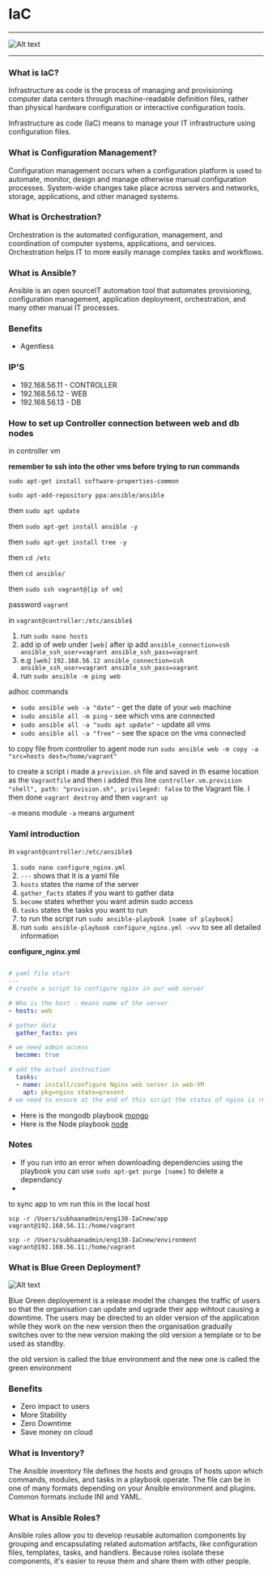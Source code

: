 # IaC

---
![Alt text](/images/ansiblediagram.png)

---

### What is IaC?

 Infrastructure as code is the process of managing and provisioning computer data centers through machine-readable definition files, rather than physical hardware configuration or interactive configuration tools.

 Infrastructure as code (IaC) means to manage your IT infrastructure using configuration files.
### What is Configuration Management?

Configuration management occurs when a configuration platform is used to automate, monitor, design and manage otherwise manual configuration processes. System-wide changes take place across servers and networks, storage, applications, and other managed systems.
### What is Orchestration?

Orchestration is the automated configuration, management, and coordination of computer systems, applications, and services. Orchestration helps IT to more easily manage complex tasks and workflows.

### What is Ansible?

Ansible is an open sourceIT automation tool that automates provisioning, configuration management, application deployment, orchestration, and many other manual IT processes.

### Benefits

- Agentless


### IP'S

- 192.168.56.11 - CONTROLLER
- 192.168.56.12 - WEB
- 192.168.56.13 - DB

### How to set up Controller connection between web and db nodes

in controller vm

**remember to ssh into the other vms before trying to run commands**

`sudo apt-get install software-properties-common`

`sudo apt-add-repository ppa:ansible/ansible`

then `sudo apt update`

then `sudo apt-get install ansible -y`

then `sudo apt-get install tree -y`

then `cd /etc`

then `cd ansible/`

then `sudo ssh vagrant@[ip of vm]`

password `vagrant`



in `vagrant@controller:/etc/ansible$`
1. run `sudo nano hosts`
2. add ip of web under `[web]` after ip add `ansible_connection=ssh ansible_ssh_user=vagrant ansible_ssh_pass=vagrant`
3. e.g `[web]`
`192.168.56.12 ansible_connection=ssh ansible_ssh_user=vagrant ansible_ssh_pass=vagrant`
4. run `sudo ansible -m ping web`

adhoc commands 
- `sudo ansible web -a "date"` - get the date of your `web` machine
- `sudo ansible all -m ping` - see which vms are connected
- `sudo ansible all -a "sudo apt update"` - update all vms
- `sudo ansible all -a "free"` - see the space on the vms connected

to copy file from controller to agent node run `sudo ansible web -m copy -a "src=hosts dest=/home/vagrant"`

to create a script i made a `provision.sh` file and saved in th esame location as the `Vagrantfile` and then i added this line `controller.vm.provision "shell", path: "provision.sh", privileged: false` to the Vagrant file. I then done `vagrant destroy` and then `vagrant up`

`-m` means module
`-a` means argument

### Yaml introduction 

in `vagrant@controller:/etc/ansible$`
  1. `sudo nano configure_nginx.yml`
  2. `---` shows that it is a yaml file
  3. `hosts` states the name of the server
  4. `gather_facts` states if you want to gather data
  5. `become` states whether you want admin sudo access
  6. `tasks` states the tasks you want to run
  7. to run the script run  `sudo ansible-playbook [name of playbook]`
  8. run `sudo ansible-playbook configure_nginx.yml -vvv` to see all detailed information

**configure_nginx.yml**
```yaml

# yaml file start
---
# create a script to configure nginx in our web server

# Who is the host - means name of the server
- hosts: web

# gather data
  gather_facts: yes

# we need admin access
  become: true

# add the actual instruction
  tasks:
  - name: install/configure Nginx web server in web-VM
    apt: pkg=nginx state=present
# we need to ensure at the end of this script the status of nginx is running

```

- Here is the mongodb playbook [mongo]([(https://github.com/Subzy132/eng130-IaC/blob/main/mongo.yml)])
- Here is the Node playbook [node]([l(https://github.com/Subzy132/eng130-IaC/blob/main/node.yml)])

### Notes

- If you run into an error when downloading dependencies using the playbook you can use `sudo apt-get purge [name]` to delete a dependancy
- 

to sync app to vm run this in the local host

`scp -r /Users/subhaanadmin/eng130-IaCnew/app vagrant@192.168.56.11:/home/vagrant`

`scp -r /Users/subhaanadmin/eng130-IaCnew/environment vagrant@192.168.56.11:/home/vagrant`
### What is Blue Green Deployment?

![Alt text](/images/bluegreen.png.jpeg)

Blue Green deployement is a release model the changes the traffic of users so that the organisation can update and ugrade their app wihtout causing a downtime. The users may be directed to an older version of the application while they work on the new version then the organisation gradually switches over to the new version making the old version a template or to be used as standby. 

the old version is called the blue environment and the new one is called the green environment

### Benefits

- Zero impact to users
- More Stability
- Zero Downtime
- Save money on cloud

### What is Inventory?

The Ansible inventory file defines the hosts and groups of hosts upon which commands, modules, and tasks in a playbook operate. The file can be in one of many formats depending on your Ansible environment and plugins. Common formats include INI and YAML.

### What is Ansible Roles?

Ansible roles allow you to develop reusable automation components by grouping and encapsulating related automation artifacts, like configuration files, templates, tasks, and handlers. Because roles isolate these components, it's easier to reuse them and share them with other people.






